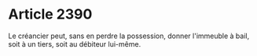 # Article 2390

Le créancier peut, sans en perdre la possession, donner l'immeuble à bail, soit à un tiers, soit au débiteur lui-même.